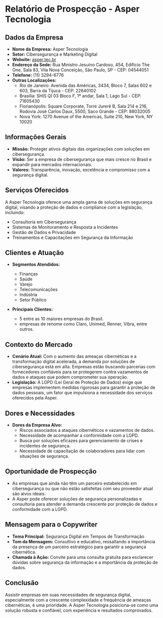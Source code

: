 # Relatório de Prospecção - Asper Tecnologia

## Dados da Empresa
- **Nome da Empresa:** Asper Tecnologia
- **Setor:** Cibersegurança e Marketing Digital
- **Website:** [asper.tec.br](http://www.asper.tec.br/)
- **Endereço da Sede:** Rua Ministro Jesuíno Cardoso, 454, Edifício The One, Sala 83, Vila Nova Conceição, São Paulo, SP - CEP: 04544051
- **Telefone:** (11) 3294-6776
- **Outras Localizações:**
  - Rio de Janeiro: Avenida das Américas, 3434, Bloco 7, Salas 602 e 603, Barra da Tijuca - CEP: 22640102
  - Brasília: SHIS QI 03 Bloco F, 1º andar, Sala 1, Lago Sul - CEP: 71605430
  - Florianópolis: Square Corporate, Torre Jurerê B, Sala 214 e 216, Rodovia José Carlos Daux, 5500, Saco Grande - CEP: 88032005
  - Nova York: 1270 Avenue of the Americas, Suite 210, New York, NY 10020

## Informações Gerais
- **Missão:** Proteger ativos digitais das organizações com soluções em cibersegurança.
- **Visão:** Ser a empresa de cibersegurança que mais cresce no Brasil e expandir para mercados internacionais.
- **Valores:** Transparência, inovação, excelência e compromisso com a segurança digital.

## Serviços Oferecidos
A Asper Tecnologia oferece uma ampla gama de soluções em segurança digital, visando a proteção de dados e compliance com a legislação, incluindo:
- Consultoria em Cibersegurança
- Sistemas de Monitoramento e Resposta a Incidentes
- Gestão de Dados e Privacidade
- Treinamentos e Capacitações em Segurança da Informação

## Clientes e Atuação
- **Segmentos Atendidos:** 
  - Finanças
  - Saúde
  - Varejo
  - Telecomunicações
  - Indústria
  - Setor Público
  
- **Principais Clientes:**
  - 5 entre as 10 maiores empresas do Brasil.
  - empresas de renome como Claro, Unimed, Renner, Vibra, entre outros.

## Contexto do Mercado
- **Cenário Atual:** Com o aumento das ameaças cibernéticas e a transformação digital acelerada, a demanda por soluções de cibersegurança está em alta. Empresas estão buscando parcerias com fornecedores confiáveis para se protegerem contra vazamentos de dados e ataques que podem comprometer sua operação.
- **Legislação:** A LGPD (Lei Geral de Proteção de Dados) exige que empresas implementem medidas rigorosas para garantir a proteção de dados pessoais, um fator que impulsiona a necessidade dos serviços oferecidos pela Asper.

## Dores e Necessidades
- **Dores da Empresa Alvo:**
  - Riscos associados a ataques cibernéticos e vazamentos de dados.
  - Necessidade de acompanhar a conformidade com a LGPD.
  - Busca por soluções eficazes para gerenciamento de crises e incidentes de segurança.
  - Necessidade de capacitação de colaboradores para lidar com situações de segurança.

## Oportunidade de Prospecção
- As empresas que ainda não têm um parceiro estabelecido em cibersegurança ou que não estão satisfeitas com seu proveedor atual são alvos ideais.
- A Asper pode oferecer soluções de segurança personalizadas e consultoria para atender a demanda crescente por proteção de dados e conformidade com a LGPD.

## Mensagem para o Copywriter
- **Tema Principal:** Segurança Digital em Tempos de Transformação
- **Tom da Mensagem:** Consultivo e educativo, ressaltando a importância da presença de um parceiro estratégico para garantir a segurança cibernética.
- **Chamada à Ação:** Convite para uma consulta gratuita para esclarecer dúvidas sobre segurança da informação e a importância da proteção de dados.

## Conclusão
Assistir empresas em suas necessidades de segurança digital, especialmente com a crescente complexidade e frequência de ameaças cibernéticas, é uma prioridade. A Asper Tecnologia posiciona-se como uma solução robusta e confiável, com experiência e resultados comprovados.